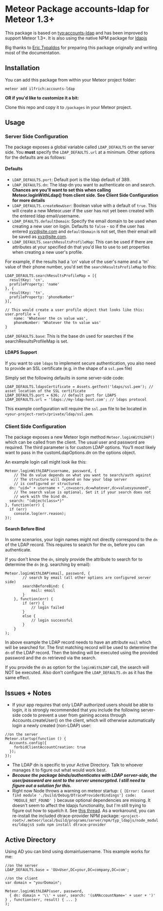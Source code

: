 # Meteor Package accounts-ldap for Meteor 1.3+

This package is based on [typ:accounts-ldap](https://github.com/typ90/meteor-accounts-ldap) and has been improved to
support Meteor 1.3+. It is also using the native NPM package for [ldapjs](http://ldapjs.org/)

Big thanks to [Eric Typaldos](https://github.com/typ90) for preparing this package originally and writing most of the documentation.


## Installation

You can add this package from within your Meteor project folder:

```meteor add ilfrich:accounts-ldap```

**OR if you'd like to customize it a bit:**

Clone this repo and copy it to `/packages` in your Meteor project.


## Usage


### Server Side Configuration

The package exposes a global variable called `LDAP_DEFAULTS` on the server side. You **must** specify the `LDAP_DEFAULTS.url` at a minimum. Other options for the defaults are as follows:


#### Defaults

* `LDAP_DEFAULTS.port`: Default port is the ldap default of 389.
* `LDAP_DEFAULTS.dn`: The ldap dn you want to authenticate on and search. **Chances are you'll want to set this when calling Meteor.loginWithLdap() from client side. See Client Side Configuration for more details**
* `LDAP_DEFAULTS.createNewUser`: Boolean value with a default of `true`. This will create a new Meteor.user if the user has not yet been created with the entered ldap email/username.
* `LDAP_DFAULTS.defaultDomain`: Specify the email domain to be used when creating a new user on login. Defaults to `false` - so if the user has entered xyz@site.com and `defaultDomain` is not set, then their email will be saved as xyz@site.com.
* `LDAP_DEFAULTS.searchResultsProfileMap`: This can be used if there are attributes at your specified dn that you'd like to use to set properties when creating a new user's profile.

For example, if the results had a 'cn' value of the user's name and a 'tn' value of their phone number, you'd set the `searchResultsProfileMap` to this:

```
LDAP_DEFAULTS.searchResultsProfileMap = [{
  resultKey: 'cn',
  profileProperty: 'name'
}, {
  resultKey: 'tn',
  profileProperty: 'phoneNumber'
}],

// This would create a user profile object that looks like this:
user.profile = {
    name: 'Whatever the cn value was',
    phoneNumber: 'Whatever the tn value was'
}
```

`LDAP_DEFAULTS.base`: This is the base dn used for searches if the searchResultsProfileMap is set.


#### LDAPS Support

If you want to use `ldaps` to implement secure authentication, you also need to provide an SSL certificate
(e.g. in the shape of a `ssl.pem` file)

Simply set the following defaults in some server-side code:

```
LDAP_DEFAULTS.ldapsCertificate = Assets.getText('ldaps/ssl.pem'); // asset location of the SSL certificate
LDAP_DEFAULTS.port = 636; // default port for LDAPS
LDAP_DEFAULTS.url = 'ldaps://my-ldap-host.com'; // ldaps protocol
```

This example configuration will require the `ssl.pem` file to be located in `<your-project-root>/private/ldap/ssl.pem`.


### Client Side Configuration

The package exposes a new Meteor login method `Meteor.loginWithLDAP()` which can be called from the client. The usual user and password are required. The third parameter is for custom LDAP options. You'll most likely want to pass in the customLdapOptions.dn on the options object.

An example login call might look ike this:

```
Meteor.loginWithLDAP(username, password, {
    // The dn value depends on what you want to search/auth against
    // The structure will depend on how your ldap server
    // is configured or structured.
  dn: "uid=" + username + ",cn=users,dc=whatever,dc=valuesyouneed",
    // The search value is optional. Set it if your search does not
    // work with the bind dn.
  search: "(objectclass=*)"
}, function(err) {
  if (err)
    console.log(err.reason);
});
```


#### Search Before Bind

In some scenarios, your login names might not directly correspond to the `dn` of the LDAP record.
This requires to search for the `dn`, before you can authenticate.

If you don't know the `dn`, simply provide the attribute to search for to determine the `dn` (e.g. searching by email):

```
Meteor.loginWithLDAP(email, password, {
		// search by email (all other options are configured server side)
		searchBeforeBind: {
			mail: email
		}
    }, function(err) {
    	if (err) {
    		// login failed
		}
		else {
			// login successful
		}
    }
);
```

In above example the LDAP record needs to have an attribute `mail` which will be searched for. The first matching record
will be used to determine the `dn` of the LDAP record. Then the binding will be executed using the provided password
and the `dn` retrieved via the search.

If you provide the `dn` as option for the `loginWithLDAP` call, the search will NOT be executed. Also don't configure
the `LDAP_DEFAULTS.dn` as it has the same effect.


## Issues + Notes

* If your app requires that only LDAP authorized users should be able to login, it is strongly recommended that you
include the following server-side code to prevent a user from gaining access through Accounts.createUser() on the client, which will otherwise automatically login a newly created (non-LDAP) user:
```
//on the server
Meteor.startup(function () {
  Accounts.config({
  	forbidClientAccountCreation: true
  });
});
```
* The LDAP dn is specific to your Active Directory. Talk to whoever manages it to figure out what would work best.
* ***Because the package binds/authenticates with LDAP server-side, the user/password are sent to the server unencrypted. I still need to figure out a solution for this.***
* Right now Node throws a warning on meteor startup: `{ [Error: Cannot find module './build/Debug/DTraceProviderBindings'] code: 'MODULE_NOT_FOUND' }` because optional dependencies are missing. It doesn't seem to affect the ldapjs functionality, but I'm still trying to figure out how to squelch it. See [this thread](https://github.com/mcavage/node-ldapjs/issues/64). As a workaround, you can re-install the included dtrace-provider NPM package: `<project-root>/.meteor/local/build/programs/server/npm/typ_ldapjs/node_modules/ldapjs$ sudo npm install dtrace-provider`


## Active Directory

Using AD you can bind using domain\username. This example works for me:

```
//on the server
LDAP_DEFAULTS.base = 'OU=User,DC=your,DC=company,DC=com';

//on the client
var domain = "yourDomain";

Meteor.loginWithLDAP(user, password,
  { dn: domain + '\\' + user, search: '(sAMAccountName=' + user + ')' } , function(err, result) { ... }
);
```
